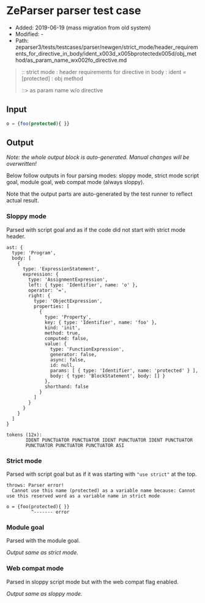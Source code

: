 # ZeParser parser test case

- Added: 2019-06-19 (mass migration from old system)
- Modified: -
- Path: zeparser3/tests/testcases/parser/newgen/strict_mode/header_requirements_for_directive_in_body/ident_x003d_x005bprotectedx005d/obj_method/as_param_name_wx002fo_directive.md

> :: strict mode : header requirements for directive in body : ident = [protected] : obj method
>
> ::> as param name w/o directive

## Input

`````js
o = {foo(protected){ }}
`````

## Output

_Note: the whole output block is auto-generated. Manual changes will be overwritten!_

Below follow outputs in four parsing modes: sloppy mode, strict mode script goal, module goal, web compat mode (always sloppy).

Note that the output parts are auto-generated by the test runner to reflect actual result.

### Sloppy mode

Parsed with script goal and as if the code did not start with strict mode header.

`````
ast: {
  type: 'Program',
  body: [
    {
      type: 'ExpressionStatement',
      expression: {
        type: 'AssignmentExpression',
        left: { type: 'Identifier', name: 'o' },
        operator: '=',
        right: {
          type: 'ObjectExpression',
          properties: [
            {
              type: 'Property',
              key: { type: 'Identifier', name: 'foo' },
              kind: 'init',
              method: true,
              computed: false,
              value: {
                type: 'FunctionExpression',
                generator: false,
                async: false,
                id: null,
                params: [ { type: 'Identifier', name: 'protected' } ],
                body: { type: 'BlockStatement', body: [] }
              },
              shorthand: false
            }
          ]
        }
      }
    }
  ]
}

tokens (12x):
       IDENT PUNCTUATOR PUNCTUATOR IDENT PUNCTUATOR IDENT PUNCTUATOR
       PUNCTUATOR PUNCTUATOR PUNCTUATOR ASI
`````

### Strict mode

Parsed with script goal but as if it was starting with `"use strict"` at the top.

`````
throws: Parser error!
  Cannot use this name (protected) as a variable name because: Cannot use this reserved word as a variable name in strict mode

o = {foo(protected){ }}
         ^------- error
`````


### Module goal

Parsed with the module goal.

_Output same as strict mode._

### Web compat mode

Parsed in sloppy script mode but with the web compat flag enabled.

_Output same as sloppy mode._
